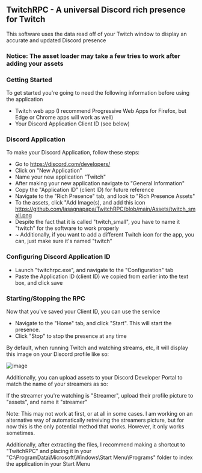 ## TwitchRPC - A universal Discord rich presence for Twitch

This software uses the data read off of your Twitch window to display an accurate and updated Discord presence

### Notice: The asset loader may take a few tries to work after adding your assets

### Getting Started

To get started you're going to need the following information before using the application
- Twitch web app (I recommend Progressive Web Apps for Firefox, but Edge or Chrome apps will work as well)
- Your Discord Application Client ID (see below)
 
### Discord Application

To make your Discord Application, follow these steps:
- Go to https://discord.com/developers/
- Click on "New Application"
- Name your new application "Twitch"
- After making your new application navigate to "General Information"
- Copy the "Application ID" (client ID) for future reference
- Navigate to the "Rich Presence" tab, and look to "Rich Presence Assets"
- To the assets, click "Add Image(s), and add this icon https://github.com/lasagnapapa/TwitchRPC/blob/main/Assets/twitch_small.png
- Despite the fact that it is called "twitch_small", you have to name it "twitch" for the software to work properly
- ~ Additionally, if you want to add a different Twitch icon for the app, you can, just make sure it's named "twitch"

### Configuring Discord Application ID
- Launch "twitchrpc.exe", and navigate to the "Configuration" tab
- Paste the Application ID (client ID) we copied from earlier into the text box, and click save

### Starting/Stopping the RPC
Now that you've saved your Client ID, you can use the service
- Navigate to the "Home" tab, and click "Start". This will start the presence.
- Click "Stop" to stop the presence at any time

By default, when running Twitch and watching streams, etc, it will display this image on your Discord profile like so:

![image](https://github.com/lasagnapapa/TwitchRPC/assets/68775205/efe281aa-bbec-441c-84db-6f4fa6c8295d)

Additionally, you can upload assets to your Discord Developer Portal to match the name of your streamers as so:

If the streamer you're watching is "Streamer", upload their profile picture to "assets", and name it "streamer"

Note: This may not work at first, or at all in some cases. I am working on an alternative way of automatically retreiving the streamers picture, but for now this is the only potential method that works. However, it only works sometimes.

Additionally, after extracting the files, I recommend making a shortcut to "TwitchRPC" and placing it in your "C:\ProgramData\Microsoft\Windows\Start Menu\Programs" folder to index the application in your Start Menu
